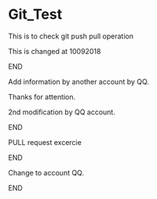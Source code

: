# Git_Test
This is to check git push pull operation

This is changed at 10092018

END

Add information by another account by QQ.

Thanks for attention.

2nd modification by QQ account.

END



PULL request excercie


END


Change to account QQ.

END
